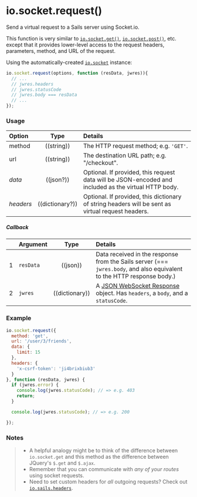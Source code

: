 # io.socket.request()

Send a virtual request to a Sails server using Socket.io.

This function is very similar to [`io.socket.get()`](https://sailsjs.com/documentation/reference/web-sockets/socket-client/io-socket-get), [`io.socket.post()`](https://sailsjs.com/documentation/reference/web-sockets/socket-client/io-socket-post), etc. except that it provides lower-level access to the request headers, parameters, method, and URL of the request.

Using the automatically-created [`io.socket`](https://sailsjs.com/documentation/reference/web-sockets/socket-client/io-socket) instance:

```js
io.socket.request(options, function (resData, jwres)){
  // ...
  // jwres.headers
  // jwres.statusCode
  // jwres.body === resData
  // ...
});
```


### Usage


| Option   | Type         | Details |
|:-----------|:------------:|:--------|
| method    | ((string))   | The HTTP request method; e.g. `'GET'`.
| url       | ((string))   | The destination URL path; e.g. "/checkout".
| _data_    | ((json?))        | Optional. If provided, this request data will be JSON-encoded and included as the virtual HTTP body.
| _headers_ | ((dictionary?))        | Optional. If provided, this dictionary of string headers will be sent as virtual request headers.


##### Callback

|   | Argument  | Type         | Details |
|---|:----------|:------------:|:--------|
| 1 | `resData` | ((json))     | Data received in the response from the Sails server (=== `jwres.body`, and also equivalent to the HTTP response body.)
| 2 | `jwres`   | ((dictionary))      | A [JSON WebSocket Response](https://github.com/balderdashy/sails-docs/blob/master/PAGE_NEEDED.md) object.  Has `headers`, a `body`, and a `statusCode`.





### Example

```javascript
io.socket.request({
  method: 'get',
  url: '/user/3/friends',
  data: {
    limit: 15
  },
  headers: {
    'x-csrf-token': 'ji4brixbiub3'
  }
}, function (resData, jwres) {
  if (jwres.error) {
    console.log(jwres.statusCode); // => e.g. 403
    return;
  }

  console.log(jwres.statusCode); // => e.g. 200

});
```



### Notes
> + A helpful analogy might be to think of the difference between `io.socket.get` and this method as the difference between JQuery's `$.get` and `$.ajax`.
> + Remember that you can communicate with _any of your routes_ using socket requests.
> + Need to set custom headers for _all_ outgoing requests?  Check out [`io.sails.headers`](https://sailsjs.com/documentation/reference/web-sockets/socket-client/io-sails).

<docmeta name="displayName" value="io.socket.request()">
<docmeta name="pageType" value="method">
